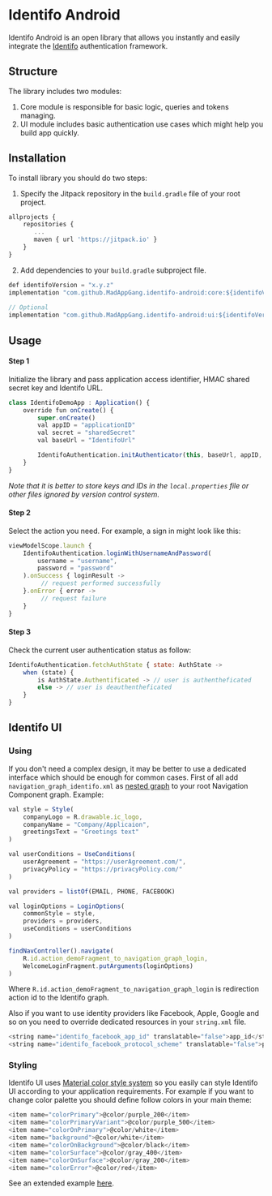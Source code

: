 # Identifo Android
Identifo Android is an open library that allows you instantly and easily integrate the [Identifo](https://github.com/MadAppGang/identifo) authentication framework.

## Structure
The library includes two modules:
1. Core module is responsible for basic logic, queries and tokens managing.
2. UI module includes basic authentication use cases which might help you build app quickly.

## Installation
To install library you should do two steps:
1. Specify the Jitpack repository in the `build.gradle` file of your root project.
```javascript
allprojects {
    repositories {
	   ...
	   maven { url 'https://jitpack.io' }
    }
}
```
2. Add dependencies to your `build.gradle` subproject file.
```javascript
def identifoVersion = "x.y.z"
implementation "com.github.MadAppGang.identifo-android:core:${identifoVersion}"
    
// Optional 
implementation "com.github.MadAppGang.identifo-android:ui:${identifoVersion}"
```

## Usage
#### Step 1
Initialize the library and pass application access identifier, HMAC shared secret key and Identifo URL.
```javascript
class IdentifoDemoApp : Application() {
    override fun onCreate() {
        super.onCreate()
        val appID = "applicationID"
        val secret = "sharedSecret"
        val baseUrl = "IdentifoUrl"

        IdentifoAuthentication.initAuthenticator(this, baseUrl, appID, secret)
    }
}
```
*Note that it is better to store keys and IDs in the `local.properties` file or other files ignored by version control system.*
#### Step 2
Select the action you need. For example, a sign in might look like this:
```javascript
viewModelScope.launch {
    IdentifoAuthentication.loginWithUsernameAndPassword(
        username = "username",
        password = "password"
    ).onSuccess { loginResult ->
         // request performed successfully
    }.onError { error ->
         // request failure
    }
}
```
#### Step 3
Check the current user authentication status as follow:
```javascript
IdentifoAuthentication.fetchAuthState { state: AuthState ->
    when (state) {
        is AuthState.Authentificated -> // user is authentheficated
        else -> // user is deauthentheficated
    }
}
```

## Identifo UI
### Using
If you don't need a complex design, it may be better to use a dedicated interface which should be enough for common cases. First of all add `navigation_graph_identifo.xml` as [nested graph](https://developer.android.com/guide/navigation/navigation-nested-graphs?authuser=1) to your root Navigation Component graph. 
Example:
```javascript
val style = Style(
    companyLogo = R.drawable.ic_logo,
    companyName = "Company/Applicaion",
    greetingsText = "Greetings text"
)

val userConditions = UseConditions(
    userAgreement = "https://userAgreement.com/",
    privacyPolicy = "https://privacyPolicy.com/"
)

val providers = listOf(EMAIL, PHONE, FACEBOOK)

val loginOptions = LoginOptions(
    commonStyle = style,
    providers = providers,
    useConditions = userConditions
)

findNavController().navigate(
    R.id.action_demoFragment_to_navigation_graph_login,
    WelcomeLoginFragment.putArguments(loginOptions)
)
```
Where `R.id.action_demoFragment_to_navigation_graph_login` is redirection action id to the Identifo graph.

Also if you want to use identity providers like Facebook, Apple, Google and so on you need to override dedicated resources in your `string.xml` file.
```javascript
<string name="identifo_facebook_app_id" translatable="false">app_id</string>
<string name="identifo_facebook_protocol_scheme" translatable="false">protocol_schema</string>
```
### Styling
Identifo UI uses [Material color style system](https://material.io/design/color/the-color-system.html#color-usage-and-palettes) so you easily can style Identifo UI according to your application requirements.
For example if you want to change color palette you should define follow colors in your main theme:
```javascript
<item name="colorPrimary">@color/purple_200</item>
<item name="colorPrimaryVariant">@color/purple_500</item>
<item name="colorOnPrimary">@color/white</item>
<item name="background">@color/white</item>
<item name="colorOnBackground">@color/black</item>
<item name="colorSurface">@color/gray_400</item>
<item name="colorOnSurface">@color/gray_200</item>
<item name="colorError">@color/red</item>
```
See an extended example [here](https://github.com/MadAppGang/teamGrowth-android).